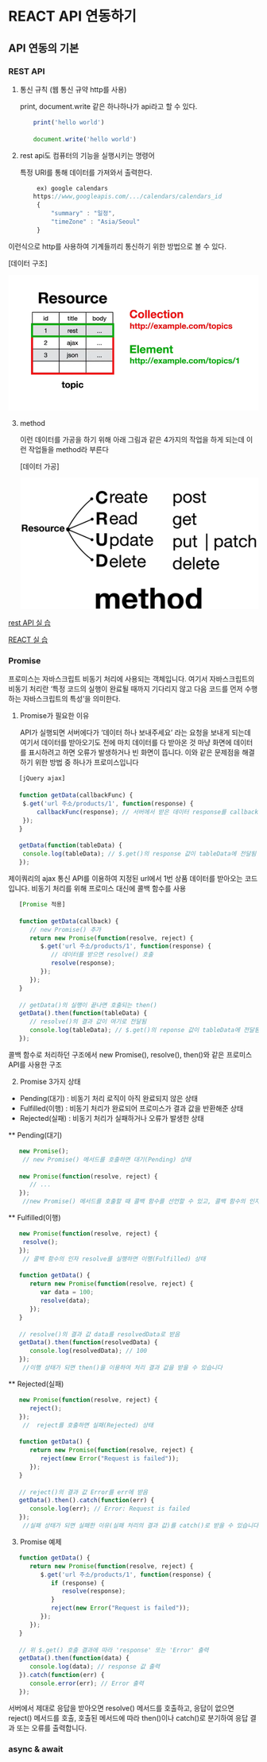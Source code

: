 # REACT API 연동하기

## API 연동의 기본
### REST API

1. 통신 규칙 (웹 통신 규약 http를 사용)

    print, document.write 같은 하나하나가 api라고 할 수 있다.

```jsx
       print('hello world')
    
       document.write('hello world')
```

2. rest api도 컴퓨터의 기능을 실행시키는 명령어

    특정 URI를 통해 데이터를 가져와서 출력한다.
```jsx
        ex) google calendars
       https://www,googleapis.com/.../calendars/calendars_id
        {
            "summary" : "일정",
            "timeZone" : "Asia/Seoul"
        }
```

이런식으로 http를 사용하여 기계들끼리 통신하기 위한 방법으로 볼 수 있다.

   [데이터 구조]
   
   ![1.png](1.png)

3. method

   이런 데이터를 가공을 하기 위해 아래 그림과 같은 4가지의 작업을 하게 되는데 이런 작업들을 method라 부른다


   [데이터 가공]

   ![2.png](2.png)
   
[rest API 실 습 ](http://localhost:8080)

[REACT 실 습](http://localhost:3000)

### Promise

프로미스는 자바스크립트 비동기 처리에 사용되는 객체입니다. 여기서 자바스크립트의 비동기 처리란 ‘특정 코드의 실행이 완료될 때까지 기다리지 않고 다음 코드를 먼저 수행하는 자바스크립트의 특성’을 의미한다.

1. Promise가 필요한 이유

   API가 실행되면 서버에다가 ‘데이터 하나 보내주세요’ 라는 요청을 보내게 되는데 여기서 데이터를 받아오기도 전에 마치 데이터를 다 받아온 것 마냥 화면에 데이터를 표시하려고 하면 오류가 발생하거나 빈 화면이 뜹니다. 이와 같은 문제점을 해결하기 위한 방법 중 하나가 프로미스입니다


```jsx
   [jQuery ajax]

   function getData(callbackFunc) {
    $.get('url 주소/products/1', function(response) {
        callbackFunc(response); // 서버에서 받은 데이터 response를 callbackFunc() 함수에 넘겨줌
    });
   }
   
   getData(function(tableData) {
    console.log(tableData); // $.get()의 response 값이 tableData에 전달됨
   });
```
제이쿼리의 ajax 통신 API를 이용하여 지정된 url에서 1번 상품 데이터를 받아오는 코드입니다. 비동기 처리를 위해 프로미스 대신에 콜백 함수를 사용



```jsx
   [Promise 적용]

   function getData(callback) {
      // new Promise() 추가
      return new Promise(function(resolve, reject) {
         $.get('url 주소/products/1', function(response) {
            // 데이터를 받으면 resolve() 호출
            resolve(response);
         });
      });
   }
   
   // getData()의 실행이 끝나면 호출되는 then()
   getData().then(function(tableData) {
      // resolve()의 결과 값이 여기로 전달됨
      console.log(tableData); // $.get()의 reponse 값이 tableData에 전달됨
   });
```
콜백 함수로 처리하던 구조에서 new Promise(), resolve(), then()와 같은 프로미스 API를 사용한 구조

2. Promise 3가지 상태

- Pending(대기) : 비동기 처리 로직이 아직 완료되지 않은 상태
- Fulfilled(이행) : 비동기 처리가 완료되어 프로미스가 결과 값을 반환해준 상태
- Rejected(실패) : 비동기 처리가 실패하거나 오류가 발생한 상태

** Pending(대기)

```jsx
   new Promise();
    // new Promise() 메서드를 호출하면 대기(Pending) 상태

   new Promise(function(resolve, reject) {
      // ... 
   });
    //new Promise() 메서드를 호출할 때 콜백 함수를 선언할 수 있고, 콜백 함수의 인자는 resolve, reject입니다.
```

** Fulfilled(이행)
```jsx
   new Promise(function(resolve, reject) {
    resolve();
   });
    // 콜백 함수의 인자 resolve를 실행하면 이행(Fulfilled) 상태

   function getData() {
      return new Promise(function(resolve, reject) {
         var data = 100;
         resolve(data);
      });
   }
   
   // resolve()의 결과 값 data를 resolvedData로 받음
   getData().then(function(resolvedData) {
      console.log(resolvedData); // 100
   });
    //이행 상태가 되면 then()을 이용하여 처리 결과 값을 받을 수 있습니다
```

** Rejected(실패)
```jsx
   new Promise(function(resolve, reject) {
      reject();
   });
    //  reject를 호출하면 실패(Rejected) 상태

   function getData() {
      return new Promise(function(resolve, reject) {
         reject(new Error("Request is failed"));
      });
   }
   
   // reject()의 결과 값 Error를 err에 받음
   getData().then().catch(function(err) {
      console.log(err); // Error: Request is failed
   });
    //실패 상태가 되면 실패한 이유(실패 처리의 결과 값)를 catch()로 받을 수 있습니다.
```

3. Promise 예제

```jsx
   function getData() {
      return new Promise(function(resolve, reject) {
         $.get('url 주소/products/1', function(response) {
            if (response) {
               resolve(response);
            }
            reject(new Error("Request is failed"));
         });
      });
   }
   
   // 위 $.get() 호출 결과에 따라 'response' 또는 'Error' 출력
   getData().then(function(data) {
      console.log(data); // response 값 출력
   }).catch(function(err) {
      console.error(err); // Error 출력
   });
```
서버에서 제대로 응답을 받아오면 resolve() 메서드를 호출하고, 응답이 없으면 reject() 메서드를 호출, 호출된 메서드에 따라 then()이나 catch()로 분기하여 응답 결과 또는 오류를 출력합니다.

### async & await

